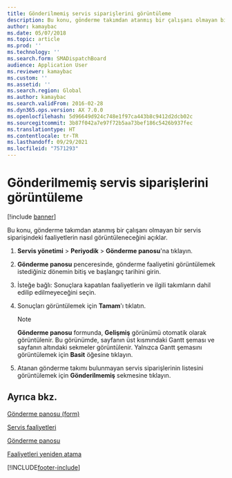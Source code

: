 ```yaml
---
title: Gönderilmemiş servis siparişlerini görüntüleme
description: Bu konu, gönderme takımdan atanmış bir çalışanı olmayan bir servis siparişindeki faaliyetlerin nasıl görüntüleneceğini açıklar.
author: kamaybac
ms.date: 05/07/2018
ms.topic: article
ms.prod: ''
ms.technology: ''
ms.search.form: SMADispatchBoard
audience: Application User
ms.reviewer: kamaybac
ms.custom: ''
ms.assetid: ''
ms.search.region: Global
ms.author: kamaybac
ms.search.validFrom: 2016-02-28
ms.dyn365.ops.version: AX 7.0.0
ms.openlocfilehash: 5d96649d924c748e1f97ca443b8c9412d2dcb02c
ms.sourcegitcommit: 3b87f042a7e97f72b5aa73bef186c5426b937fec
ms.translationtype: HT
ms.contentlocale: tr-TR
ms.lasthandoff: 09/29/2021
ms.locfileid: "7571293"
---
```

# <a name="view-undispatched-service-orders"></a>Gönderilmemiş servis siparişlerini görüntüleme 

[!include [banner](../includes/banner.md)]


Bu konu, gönderme takımdan atanmış bir çalışanı olmayan bir servis siparişindeki faaliyetlerin nasıl görüntüleneceğini açıklar.

1.  **Servis yönetimi** \> **Periyodik** \> **Gönderme panosu**'na tıklayın.

2.  **Gönderme panosu** penceresinde, gönderme faaliyetini görüntülemek istediğiniz dönemin bitiş ve başlangıç tarihini girin.

3.  İsteğe bağlı: Sonuçlara kapatılan faaliyetlerin ve ilgili takımların dahil edilip edilmeyeceğini seçin.

4.  Sonuçları görüntülemek için **Tamam**'ı tıklatın.
    

    > [!NOTE]
    > <P><STRONG>Gönderme panosu</STRONG> formunda, <STRONG>Gelişmiş</STRONG> görünümü otomatik olarak görüntülenir. Bu görünümde, sayfanın üst kısmındaki Gantt şeması ve sayfanın altındaki sekmeler görüntülenir. Yalnızca Gantt şemasını görüntülemek için <STRONG>Basit</STRONG> öğesine tıklayın.</P>



5.  Atanan gönderme takımı bulunmayan servis siparişlerinin listesini görüntülemek için **Gönderilmemiş** sekmesine tıklayın.

## <a name="see-also"></a>Ayrıca bkz.

[Gönderme panosu (form)](https://technet.microsoft.com/library/hh242789\(v=ax.60\))

[Servis faaliyetleri](service-activities.md)

[Gönderme panosu](dispatch-board.md)

[Faaliyetleri yeniden atama](reassign-activities.md)

  




[!INCLUDE[footer-include](../../includes/footer-banner.md)]